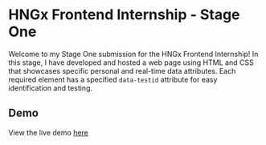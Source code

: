 # HNGx Frontend Internship - Stage One

Welcome to my Stage One submission for the HNGx Frontend Internship! In this stage, I have developed and hosted a web page using HTML and CSS that showcases specific personal and real-time data attributes. Each required element has a specified `data-testid` attribute for easy identification and testing.

## Demo

View the live demo [here](https://nelisadludla-stage-1.pages.dev/)
